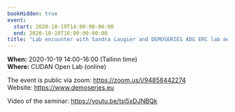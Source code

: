 ```yaml
---
bookHidden: true
event:
  start: 2020-10-19T14:00:00-00:00
  end: 2020-10-19T16:00:00-00:00
title: "Lab encounter with Sandra Laugier and DEMOSERIES ADG ERC lab members"
---
```


**When:** 2020-10-19 14:00-16:00 (Tallinn time)  
**Where:** CUDAN Open Lab (online)  

The event is public via zoom: <https://zoom.us/j/94858442274>  
Website: <https://www.demoseries.eu>   

Video of the seminar: https://youtu.be/tsj5xDJNBQk
